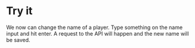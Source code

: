 # Try it

We now can change the name of a player. Type something on the name input and hit enter. A request to the API will happen and the new name will be saved.

